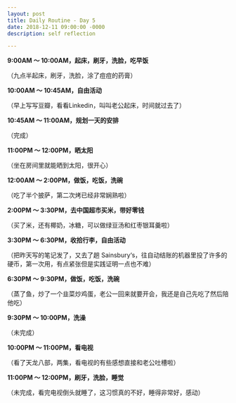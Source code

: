 ```yaml
---
layout: post
title: Daily Routine - Day 5
date: 2018-12-11 09:00:00 -0000
description: self reflection

---
```


<b>9:00AM ～ 10:00AM，起床，刷牙，洗脸，吃早饭</b>

（九点半起床，刷牙，洗脸，涂了痘痘的药膏）

<b>10:00AM ～ 10:45AM，自由活动</b>

（早上写写豆瓣，看看Linkedin，叫叫老公起床，时间就过去了）

<b>10:45AM ～ 11:00AM，规划一天的安排</b>

（完成）

<b>11:00PM ～ 12:00PM，晒太阳</b>

（坐在房间里就能晒到太阳，很开心）

<b>12:00AM ～ 2:00PM，做饭，吃饭，洗碗</b>

（吃了半个披萨，第二次烤已经非常娴熟啦）

<b>2:00PM ～ 3:30PM，去中国超市买米，带好零钱</b>

（买了米，还有椰奶，冰糖，可以做绿豆汤和红枣银耳羹啦）

<b>3:30PM ～ 6:30PM，收拾行李，自由活动</b>

（把昨天写的笔记发了，又去了趟 Sainsbury‘s，往自动结账的机器里投了许多的硬币，第一次用，有点紧张但是实践证明一点也不难）

<b>6:30PM ～ 9:30PM，做饭，吃饭，洗碗</b>

（蒸了鱼，炒了一个韭菜炒鸡蛋，老公一回来就要开会，我还是自己先吃了然后陪他吃）

<b>9:30PM ～ 10:00PM，洗澡</b>

（未完成）

<b>10:00PM ～ 11:00PM，看电视</b>

（看了天龙八部，两集，看电视的有些感想直接和老公吐槽啦）

<b>11:00PM ～ 12:00PM，刷牙，洗脸，睡觉</b>

（未完成，看完电视倒头就睡了，这习惯真的不好，睡得非常好，感动）

<br>




